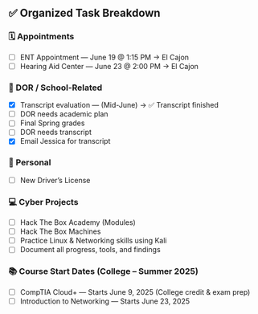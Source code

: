 
## ✅ Organized Task Breakdown

### 🗓️ Appointments
- [ ] ENT Appointment — June 19 @ 1:15 PM → El Cajon
- [ ] Hearing Aid Center — June 23 @ 2:00 PM → El Cajon

### 📝 DOR / School-Related
- [x] Transcript evaluation — (Mid-June) → ✅ Transcript finished
- [ ] DOR needs academic plan
- [ ] Final Spring grades
- [ ] DOR needs transcript
- [x] Email Jessica for transcript

### 🪪 Personal
- [ ] New Driver’s License

### 💻 Cyber Projects
- [ ] Hack The Box Academy (Modules)
- [ ] Hack The Box Machines
- [ ] Practice Linux & Networking skills using Kali
- [ ] Document all progress, tools, and findings

### 📚 Course Start Dates (College – Summer 2025)
- [ ] CompTIA Cloud+ — Starts June 9, 2025 (College credit & exam prep)
- [ ] Introduction to Networking — Starts June 23, 2025
